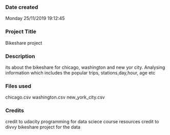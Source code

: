 ### Date created
Monday 25/11/2019 19:12:45

### Project Title
Bikeshare project

### Description

its about the bikeshare for chicago, washington and new yor city.
Analysing information which includes the popular trips, stations,day,hour, age etc

### Files used
chicago.csv
washington.csv
new_york_city.csv

### Credits
credit to udacity programming for data sciece course resources
credit to divvy bikeshare project for the data 

